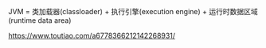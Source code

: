 JVM = 类加载器(classloader) + 执行引擎(execution engine) + 运行时数据区域(runtime data area)

https://www.toutiao.com/a6778366212142268931/
